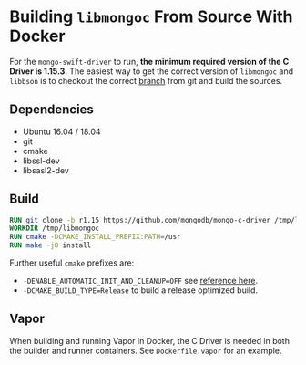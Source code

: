 # Building `libmongoc` From Source With Docker

For the `mongo-swift-driver` to run, **the minimum required version of the
C Driver is 1.15.3**. The easiest way to get the correct version
of `libmongoc` and `libbson` is to checkout the correct
[branch](https://github.com/mongodb/mongo-c-driver/tree/r1.15) from git and
build the sources.

## Dependencies

* Ubuntu 16.04 / 18.04
* git
* cmake
* libssl-dev
* libsasl2-dev

## Build

```Dockerfile
RUN git clone -b r1.15 https://github.com/mongodb/mongo-c-driver /tmp/libmongoc
WORKDIR /tmp/libmongoc
RUN cmake -DCMAKE_INSTALL_PREFIX:PATH=/usr
RUN make -j8 install
```

Further useful `cmake` prefixes are:

- `-DENABLE_AUTOMATIC_INIT_AND_CLEANUP=OFF` see [reference here](http://mongoc.org/libmongoc/current/init-cleanup.html).
- `-DCMAKE_BUILD_TYPE=Release` to build a release optimized build.

## Vapor

When building and running Vapor in Docker, the C Driver is needed in both the
builder and runner containers. See `Dockerfile.vapor` for an example.
